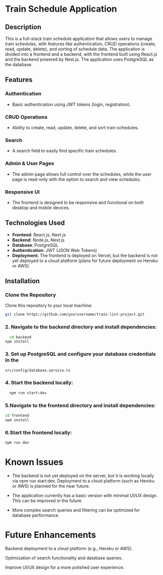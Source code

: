 # Train Schedule Application

## Description

This is a full-stack train schedule application that allows users to manage train schedules, with features like authentication, 
CRUD operations (create, read, update, delete), and sorting of schedule data. The application is divided into a frontend and a backend, 
with the frontend built using React.js and the backend powered by Nest.js. The application uses PostgreSQL as the database.

## Features

### Authentication
- Basic authentication using JWT tokens (login, registration).

### CRUD Operations
- Ability to create, read, update, delete, and sort train schedules.

### Search
- A search field to easily find specific train schedules.

### Admin & User Pages
- The admin page allows full control over the schedules, while the user page is read-only with the option to search and view schedules.

### Responsive UI
- The frontend is designed to be responsive and functional on both desktop and mobile devices.

## Technologies Used

- **Frontend**: React.js, Next.js
- **Backend**: Node.js, Nest.js
- **Database**: PostgreSQL
- **Authentication**: JWT (JSON Web Tokens)
- **Deployment**: The frontend is deployed on Vercel, but the backend is not yet deployed to a cloud platform (plans for future deployment on Heroku or AWS).

## Installation

### Clone the Repository
Clone this repository to your local machine:
```bash
git clone https://github.com/yourusername/train-list-project.git
```

### 2. Navigate to the backend directory and install dependencies:
```bash
  cd backend
npm install
```

### 3. Set up PostgreSQL and configure your database credentials in the 
```bash
src/config/database.service.ts 
```

### 4. Start the backend locally:
```bash
  npm run start:dev
```
### 5.Navigate to the frontend directory and install dependencies:
```bash
cd frontend
npm install
```
### 6.Start the frontend locally:
```bash
npm run dev
```
# Known Issues


- The backend is not yet deployed on the server, but it is working locally via npm run start:dev. Deployment to a cloud platform (such as Heroku or AWS) is planned for the near future.

- The application currently has a basic version with minimal UI/UX design. This can be improved in the future.

- More complex search queries and filtering can be optimized for database performance.




# Future Enhancements

Backend deployment to a cloud platform (e.g., Heroku or AWS).

Optimization of search functionality and database queries.

Improve UI/UX design for a more polished user experience.


